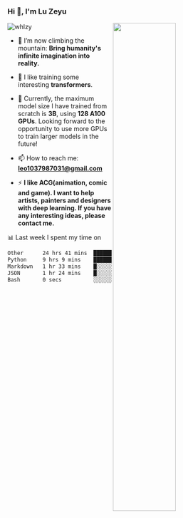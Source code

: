 ### Hi 👋, I'm Lu Zeyu

<img src="https://komarev.com/ghpvc/?username=whlzy&label=Profile%20views&color=0e75b6&style=flat" alt="whlzy" />
<img align="right" width="53%" src="https://github-readme-stats.vercel.app/api?username=whlzy&show_icons=true">

- 🔭 I’m now climbing the mountain: **Bring humanity's infinite imagination into reality.**

- 🌄 I like training some interesting **transformers**.

- 🌠 Currently, the maximum model size I have trained from scratch is **3B**, using **128 A100 GPUs**. Looking forward to the opportunity to use more GPUs to train larger models in the future!

- 📫 How to reach me: **leo1037987031@gmail.com**

- ⚡ **I like ACG(animation, comic and game). I want to help artists, painters and designers with deep learning. If you have any interesting ideas, please contact me.**

📊 Last week I spent my time on

<!--START_SECTION:waka-->

```txt
Other      24 hrs 41 mins  ████████████████▓░░░░░░░░   67.04 %
Python     9 hrs 9 mins    ██████▒░░░░░░░░░░░░░░░░░░   24.85 %
Markdown   1 hr 33 mins    █░░░░░░░░░░░░░░░░░░░░░░░░   04.25 %
JSON       1 hr 24 mins    █░░░░░░░░░░░░░░░░░░░░░░░░   03.85 %
Bash       0 secs          ░░░░░░░░░░░░░░░░░░░░░░░░░   00.01 %
```

<!--END_SECTION:waka-->

